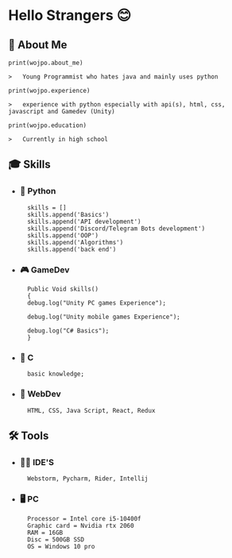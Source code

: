 
# Hello Strangers 😊
## 🚀 About Me
    print(wojpo.about_me)

    >   Young Programmist who hates java and mainly uses python

    print(wojpo.experience)
    
    >   experience with python especially with api(s), html, css, javascript and Gamedev (Unity)
    
    print(wojpo.education)

    >   Currently in high school 


## 🎓 Skills
- ### 🐍 Python 

        skills = []
        skills.append('Basics')
        skills.append('API development')
        skills.append('Discord/Telegram Bots development')
        skills.append('OOP')
        skills.append('Algorithms')
        skills.append('back end') 

- ### 🎮 GameDev

        Public Void skills()
        {
        debug.log("Unity PC games Experience");

        debug.log("Unity mobile games Experience");

        debug.log("C# Basics");
        }
- ###  🧱 C

        basic knowledge;

- ### 📃 WebDev

        HTML, CSS, Java Script, React, Redux
  
## 🛠 Tools
- ### 👨‍💻 IDE'S
        Webstorm, Pycharm, Rider, Intellij 
- ### 🖥 PC
        Processor = Intel core i5-10400f
        Graphic card = Nvidia rtx 2060
        RAM = 16GB
        Disc = 500GB SSD
        OS = Windows 10 pro
